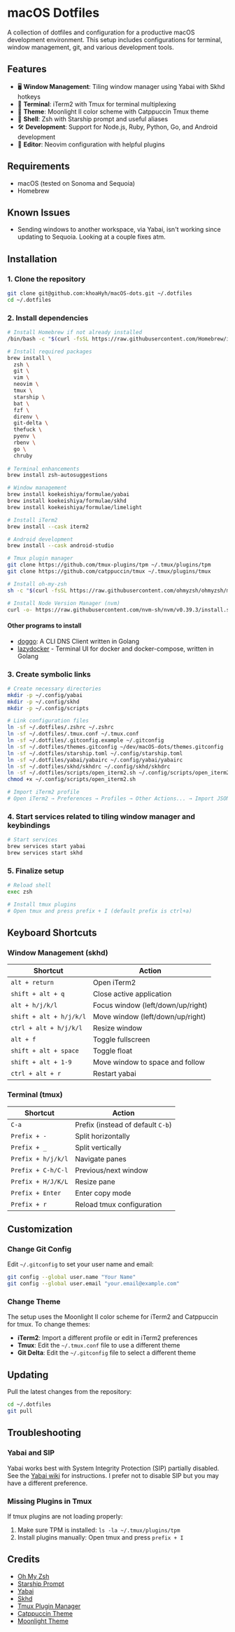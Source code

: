# macOS Dotfiles

A collection of dotfiles and configuration for a productive macOS development environment. This setup includes configurations for terminal, window management, git, and various development tools.

## Features

- 🖥️ **Window Management**: Tiling window manager using Yabai with Skhd hotkeys
- 🔧 **Terminal**: iTerm2 with Tmux for terminal multiplexing
- 🎨 **Theme**: Moonlight II color scheme with Catppuccin Tmux theme
- 🐚 **Shell**: Zsh with Starship prompt and useful aliases
- 🛠️ **Development**: Support for Node.js, Ruby, Python, Go, and Android development
- 📝 **Editor**: Neovim configuration with helpful plugins

## Requirements

- macOS (tested on Sonoma and Sequoia)
- Homebrew

## Known Issues

- Sending windows to another workspace, via Yabai, isn't working since updating to Sequoia. Looking at a couple fixes atm.

## Installation

### 1. Clone the repository

```bash
git clone git@github.com:khoaHyh/macOS-dots.git ~/.dotfiles
cd ~/.dotfiles
```

### 2. Install dependencies

```bash
# Install Homebrew if not already installed
/bin/bash -c "$(curl -fsSL https://raw.githubusercontent.com/Homebrew/install/HEAD/install.sh)"

# Install required packages
brew install \
  zsh \
  git \
  vim \
  neovim \
  tmux \
  starship \
  bat \
  fzf \
  direnv \
  git-delta \
  thefuck \
  pyenv \
  rbenv \
  go \
  chruby
  
# Terminal enhancements
brew install zsh-autosuggestions

# Window management
brew install koekeishiya/formulae/yabai
brew install koekeishiya/formulae/skhd
brew install koekeishiya/formulae/limelight

# Install iTerm2
brew install --cask iterm2

# Android development
brew install --cask android-studio

# Tmux plugin manager
git clone https://github.com/tmux-plugins/tpm ~/.tmux/plugins/tpm
git clone https://github.com/catppuccin/tmux ~/.tmux/plugins/tmux

# Install oh-my-zsh
sh -c "$(curl -fsSL https://raw.githubusercontent.com/ohmyzsh/ohmyzsh/master/tools/install.sh)"

# Install Node Version Manager (nvm)
curl -o- https://raw.githubusercontent.com/nvm-sh/nvm/v0.39.3/install.sh | bash
```

#### Other programs to install

- [doggo](https://github.com/mr-karan/doggo): A CLI DNS Client written in Golang
- [lazydocker](https://github.com/jesseduffield/lazydocker) - Terminal UI for docker and docker-compose, written in Golang

### 3. Create symbolic links

```bash
# Create necessary directories
mkdir -p ~/.config/yabai
mkdir -p ~/.config/skhd
mkdir -p ~/.config/scripts

# Link configuration files
ln -sf ~/.dotfiles/.zshrc ~/.zshrc
ln -sf ~/.dotfiles/.tmux.conf ~/.tmux.conf
ln -sf ~/.dotfiles/.gitconfig.example ~/.gitconfig
ln -sf ~/.dotfiles/themes.gitconfig ~/dev/macOS-dots/themes.gitconfig
ln -sf ~/.dotfiles/starship.toml ~/.config/starship.toml
ln -sf ~/.dotfiles/yabai/yabairc ~/.config/yabai/yabairc
ln -sf ~/.dotfiles/skhd/skhdrc ~/.config/skhd/skhdrc
ln -sf ~/.dotfiles/scripts/open_iterm2.sh ~/.config/scripts/open_iterm2.sh
chmod +x ~/.config/scripts/open_iterm2.sh

# Import iTerm2 profile
# Open iTerm2 → Preferences → Profiles → Other Actions... → Import JSON Profiles → Select moonlight_ii_profile.json
```

### 4. Start services related to tiling window manager and keybindings

```bash
# Start services
brew services start yabai
brew services start skhd
```

### 5. Finalize setup

```bash
# Reload shell
exec zsh

# Install tmux plugins
# Open tmux and press prefix + I (default prefix is ctrl+a)
```

## Keyboard Shortcuts

### Window Management (skhd)

| Shortcut                | Action                                 |
|-------------------------|----------------------------------------|
| `alt + return`          | Open iTerm2                            |
| `shift + alt + q`       | Close active application               |
| `alt + h/j/k/l`         | Focus window (left/down/up/right)      |
| `shift + alt + h/j/k/l` | Move window (left/down/up/right)       |
| `ctrl + alt + h/j/k/l`  | Resize window                          |
| `alt + f`               | Toggle fullscreen                      |
| `shift + alt + space`   | Toggle float                           |
| `shift + alt + 1-9`     | Move window to space and follow        |
| `ctrl + alt + r`        | Restart yabai                          |

### Terminal (tmux)

| Shortcut               | Action                               |
|------------------------|--------------------------------------|
| `C-a`                  | Prefix (instead of default `C-b`)    |
| `Prefix + -`           | Split horizontally                   |
| `Prefix + _`           | Split vertically                     |
| `Prefix + h/j/k/l`     | Navigate panes                       |
| `Prefix + C-h/C-l`     | Previous/next window                 |
| `Prefix + H/J/K/L`     | Resize pane                          |
| `Prefix + Enter`       | Enter copy mode                      |
| `Prefix + r`           | Reload tmux configuration            |

## Customization

### Change Git Config

Edit `~/.gitconfig` to set your user name and email:

```bash
git config --global user.name "Your Name"
git config --global user.email "your.email@example.com"
```

### Change Theme

The setup uses the Moonlight II color scheme for iTerm2 and Catppuccin for tmux.
To change themes:

- **iTerm2**: Import a different profile or edit in iTerm2 preferences
- **Tmux**: Edit the `~/.tmux.conf` file to use a different theme
- **Git Delta**: Edit the `~/.gitconfig` file to select a different theme

## Updating

Pull the latest changes from the repository:

```bash
cd ~/.dotfiles
git pull
```

## Troubleshooting

### Yabai and SIP

Yabai works best with System Integrity Protection (SIP) partially disabled. See the [Yabai wiki](https://github.com/koekeishiya/yabai/wiki/Disabling-System-Integrity-Protection) for instructions. I prefer not to disable SIP but you may have a different preference.

### Missing Plugins in Tmux

If tmux plugins are not loading properly:
1. Make sure TPM is installed: `ls -la ~/.tmux/plugins/tpm`
2. Install plugins manually: Open tmux and press `prefix + I`

## Credits

- [Oh My Zsh](https://ohmyz.sh/)
- [Starship Prompt](https://starship.rs/)
- [Yabai](https://github.com/koekeishiya/yabai)
- [Skhd](https://github.com/koekeishiya/skhd)
- [Tmux Plugin Manager](https://github.com/tmux-plugins/tpm)
- [Catppuccin Theme](https://github.com/catppuccin/tmux)
- [Moonlight Theme](https://github.com/atomiks/moonlight-vscode-theme)
